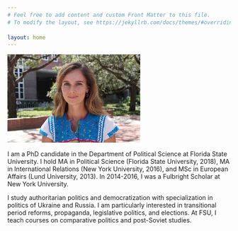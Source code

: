 ```yaml
---
# Feel free to add content and custom Front Matter to this file.
# To modify the layout, see https://jekyllrb.com/docs/themes/#overriding-theme-defaults

layout: home
---
```

![Anastasiia Vlasenko, PhD Candidate in Political Science, FSU](/anastasiia-vlasenko.jpg)

I am a PhD candidate in the Department of Political Science at Florida State University. I hold MA in Political Science (Florida State University, 2018), MA in International Relations (New York University, 2016), and MSc in European Affairs (Lund University, 2013). In 2014-2016, I was a Fulbright Scholar at New York University.

I study authoritarian politics and democratization with specialization in politics of Ukraine and Russia. I am particularly interested in transitional period reforms, propaganda, legislative politics, and elections. At FSU, I teach courses on comparative politics and post-Soviet studies.
